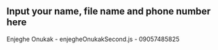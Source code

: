 ## Input your name, file name and phone number here
Enjeghe Onukak - enjegheOnukakSecond.js - 09057485825